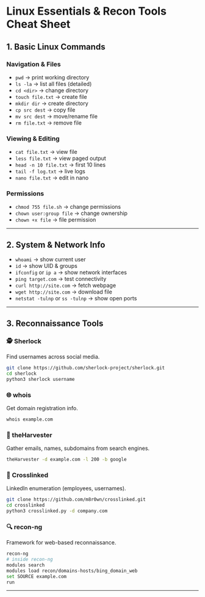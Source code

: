 # Linux Essentials & Recon Tools Cheat Sheet  

## 1. Basic Linux Commands  
### Navigation & Files  
- `pwd` → print working directory  
- `ls -la` → list all files (detailed)  
- `cd <dir>` → change directory  
- `touch file.txt` → create file  
- `mkdir dir` → create directory  
- `cp src dest` → copy file  
- `mv src dest` → move/rename file  
- `rm file.txt` → remove file  

### Viewing & Editing  
- `cat file.txt` → view file  
- `less file.txt` → view paged output  
- `head -n 10 file.txt` → first 10 lines  
- `tail -f log.txt` → live logs  
- `nano file.txt` → edit in nano  

### Permissions  
- `chmod 755 file.sh` → change permissions  
- `chown user:group file` → change ownership  
- `chown +x file` → file permission 
---

## 2. System & Network Info  
- `whoami` → show current user  
- `id` → show UID & groups  
- `ifconfig` or `ip a` → show network interfaces  
- `ping target.com` → test connectivity  
- `curl http://site.com` → fetch webpage  
- `wget http://site.com` → download file  
- `netstat -tulnp` or `ss -tulnp` → show open ports  

---

## 3. Reconnaissance Tools  

### 🕵️ Sherlock  
Find usernames across social media.  
```bash
git clone https://github.com/sherlock-project/sherlock.git
cd sherlock
python3 sherlock username
```

### 🌐 whois  
Get domain registration info.  
```bash
whois example.com
```

### 📧 theHarvester  
Gather emails, names, subdomains from search engines.  
```bash
theHarvester -d example.com -l 200 -b google
```

### 🔗 Crosslinked  
LinkedIn enumeration (employees, usernames).  
```bash
git clone https://github.com/m8r0wn/crosslinked.git
cd crosslinked
python3 crosslinked.py -d company.com
```

### 🔍 recon-ng  
Framework for web-based reconnaissance.  
```bash
recon-ng
# inside recon-ng
modules search
modules load recon/domains-hosts/bing_domain_web
set SOURCE example.com
run
```

---
